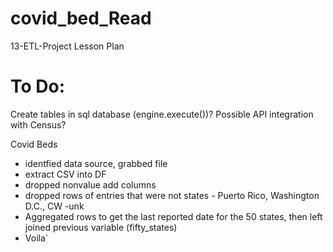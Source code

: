 # covid_bed_Read
13-ETL-Project Lesson Plan

# To Do:
 Create tables in sql database (engine.execute())?
 Possible API integration with Census?
 
Covid Beds
- identfied data source, grabbed file
- extract CSV into DF
- dropped nonvalue add columns
- dropped rows of entries that were not states - Puerto Rico, Washington D.C., CW -unk
- Aggregated rows to get the last reported date for the 50 states, then left joined previous variable (fifty_states)
- Voila`




